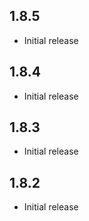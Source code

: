 
## 1.8.5

- Initial release


## 1.8.4

- Initial release

## 1.8.3

- Initial release


## 1.8.2

- Initial release
